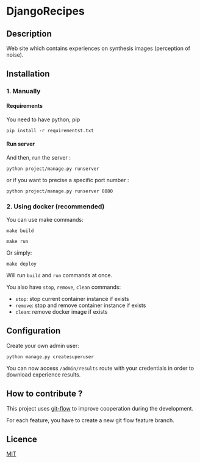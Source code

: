 # DjangoRecipes

## Description

Web site which contains experiences on synthesis images (perception of noise). 

## Installation

### 1. Manually

#### Requirements

You need to have python, pip

```
pip install -r requirementst.txt
```

#### Run server

And then, run the server :

```
python project/manage.py runserver
```

or if you want to precise a specific port number :

```
python project/manage.py runserver 8080
```

### 2. Using docker (recommended)

You can use make commands:

```
make build
```

```
make run
```

Or simply:

```
make deploy
```

Will run `build` and `run` commands at once.

You also have `stop`, `remove`, `clean` commands:
- `stop`: stop current container instance if exists
- `remove`: stop and remove container instance if exists
- `clean`: remove docker image if exists

## Configuration

Create your own admin user:
```
python manage.py createsuperuser
```

You can now access `/admin/results` route with your credentials in order to download experience results.

## How to contribute ?

This project uses [git-flow](https://danielkummer.github.io/git-flow-cheatsheet/) to improve cooperation during the development.

For each feature, you have to create a new git flow feature branch.

## Licence

[MIT](LICENSE)
